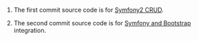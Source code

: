 1) The first commit source code is for [Symfony2 CRUD][1].


2) The second commit source code is for [Symfony and Bootstrap][2] integration.

[1]:  http://www.w3programmers.com/crud-with-symfony/
[2]:  http://www.w3programmers.com/symfony-bootstrap/